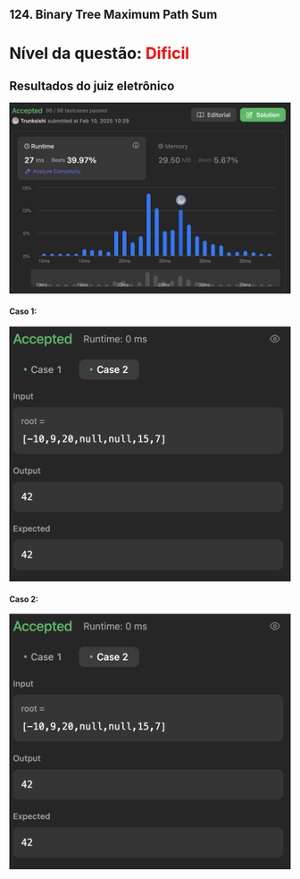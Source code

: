 ## 124. Binary Tree Maximum Path Sum

# Nível da questão:  <span style="color: red;">Dificil</span>

## Resultados do juiz eletrônico

![](/assets/Result_dificil_1.png)

#### Caso 1:

![](/assets/Case2_dificil1.png)

#### Caso 2:

![](/assets/Case2_dificil1.png)
